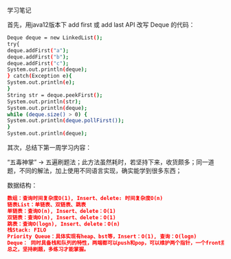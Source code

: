 学习笔记

首先，用java12版本下 add first 或 add last API 改写 Deque 的代码：
```bash
Deque deque = new LinkedList();
try{
deque.addFirst("a");
deque.addFirst("b");
deque.addFirst("c");
System.out.println(deque);
} catch(Exception e){
System.out.println(e);
}
String str = deque.peekFirst();
System.out.println(str);
System.out.println(deque);
while (deque.size() > 0) {
System.out.println(deque.pollFirst());
}
System.out.println(deque);
```


其次，总结下第一周学习内容：

“五毒神掌” -> 五遍刷题法；此方法虽然耗时，若坚持下来，收货颇多；同一道题，不同的解法，加上使用不同语言实现，确实能学到很多东西；

数据结构：
```json
数组：查询时间复杂度O(1), Insert、delete: 时间复杂度O(n)
链表List：单链表、双链表、跳表
单链表：查询O(n), Insert、delete：O(1)
双链表：查询O(n), Insert、delete：O(1)
跳表：查询O(logn), Insert、delete：O(n)
栈Stack: FILO
Priority Queue：具体实现有heap、bst等，Insert：O(1), 查询：O(logn)
Deque： 同时具备栈和队列的特性，两端都可以push和pop，可以维护两个指针，一个front指向对头元素，另一个rear指针指向队尾下一个元素的位置；底层借助数组保存元素，所以查询时间复杂度O(n)。
总之，坚持刷题，多练习才能掌握。

```
